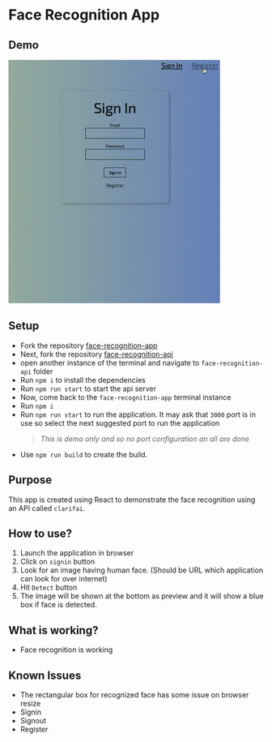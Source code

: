 # Face Recognition App

## Demo

![Face recognition application](https://github.com/elanandkumar/face-recognition-app/blob/master/docs/face-reco-app-demo.gif)

## Setup

- Fork the repository [face-recognition-app](https://github.com/elanandkumar/face-recognition-app.git)
- Next, fork the repository [face-recognition-api](https://github.com/elanandkumar/face-recognition-api.git)
- open another instance of the terminal and navigate to `face-recognition-api` folder
- Run `npm i` to install the dependencies
- Run `npm run start` to start the api server
- Now, come back to the `face-recognition-app` terminal instance
- Run `npm i`
- Run `npm run start` to run the application. It may ask that `3000` port is in use so select the next suggested port to run the application
  > _This is demo only and so no port configuration an all are done_
- Use `npm run build` to create the build.

## Purpose

This app is created using React to demonstrate the face recognition using an API called `clarifai`.

## How to use?

1. Launch the application in browser
2. Click on `signin` button
3. Look for an image having human face. (Should be URL which application can look for over internet)
4. Hit `Detect` button
5. The image will be shown at the bottom as preview and it will show a blue box if face is detected.

## What is working?

- Face recognition is working

## Known Issues

- The rectangular box for recognized face has some issue on browser resize
- Signin
- Signout
- Register
